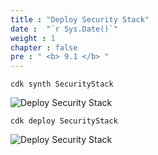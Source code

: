 ```yaml
---
title : "Deploy Security Stack"
date :  "`r Sys.Date()`" 
weight : 1
chapter : false
pre : " <b> 9.1 </b> "
---
```

````
cdk synth SecurityStack    
````

![Deploy Security Stack](/images/9.AWS_CDK_–_Deploying_Stacks/9.1.Deploy_Security_Stack/DeploySecurityStack1.png?width=90pc)

````
cdk deploy SecurityStack    
````
![Deploy Security Stack](/images/9.AWS_CDK_–_Deploying_Stacks/9.1.Deploy_Security_Stack/DeploySecurityStack2.png)



